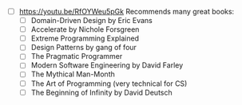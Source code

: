 -   [ ] https://youtu.be/RfOYWeu5pGk Recommends many great books:
    -   [ ] Domain-Driven Design by Eric Evans
    -   [ ] Accelerate by Nichole Forsgreen
    -   [ ] Extreme Programming Explained
    -   [ ] Design Patterns by gang of four
    -   [ ] The Pragmatic Programmer
    -   [ ] Modern Software Engineering by David Farley
    -   [ ] The Mythical Man-Month
    -   [ ] The Art of Programming (very technical for CS)
    -   [ ] The Beginning of Infinity by David Deutsch
